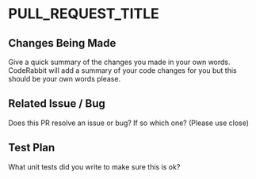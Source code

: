 # PULL_REQUEST_TITLE

## Changes Being Made
Give a quick summary of the changes you made in your own words. CodeRabbit will add a summary of your code changes for you but this should be your own words please.

## Related Issue / Bug
Does this PR resolve an issue or bug? If so which one? (Please use close)

## Test Plan
What unit tests did you write to make sure this is ok?
